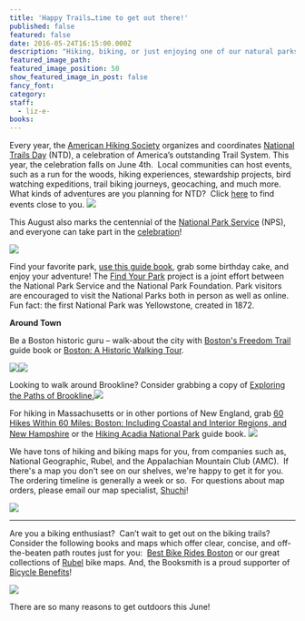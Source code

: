 ```yaml
---
title: 'Happy Trails…time to get out there!'
published: false
featured: false
date: 2016-05-24T16:15:00.000Z
description: "Hiking, biking, or just enjoying one of our natural parks. 'Tis the season to get out there!"
featured_image_path:
featured_image_position: 50
show_featured_image_in_post: false
fancy_font:
category:
staff:
  - liz-e-
books:
---
```



Every year, the [American Hiking Society](http://www.americanhiking.org/about-us/) organizes and coordinates&nbsp;[National Trails Day](http://nationaltrailsday.americanhiking.org/) (NTD), a celebration of America’s outstanding Trail System. This year, the celebration falls on June 4th.&nbsp; Local communities can host events, such as a run for the woods, hiking experiences, stewardship projects, bird watching expeditions, trail biking journeys, geocaching, and much more.&nbsp; What kinds of adventures are you planning for NTD? &nbsp;Click [here](http://nationaltrailsday.americanhiking.org/events/#page-1) to find events close to you. ![](/uploads/versions/travel-section---x----3264-2448x---.jpg)

This August also marks the centennial of the [National Park Service](https://www.nps.gov/index.htm) (NPS), and everyone can take part in the [celebration](https://www.nps.gov/subjects/centennial/index.htm)!

![](/uploads/versions/guide-to-national-parks-of-united-states---x----237-400x---.jpg)

Find your favorite park, [use this guide book](http://www.brooklinebooksmith-shop.com/book/9781426216510), grab some birthday cake, and enjoy your adventure! The [Find Your Park](http://findyourpark.com/) project is a joint effort between the National Park Service and the National Park Foundation. Park visitors are encouraged to visit the National Parks both in person as well as online. Fun fact: the first National Park was Yellowstone, created in 1872.&nbsp;

**Around Town**

Be a Boston historic guru – walk-about the city with [Boston's Freedom Trail](http://www.brooklinebooksmith-shop.com/book/9780762772988) guide book or&nbsp;[Boston: A Historic Walking Tour](http://www.brooklinebooksmith-shop.com/book/9780738599366).

[![](/uploads/versions/boston-s-freedom-trail---x----275-400x---.jpg)](http://www.brooklinebooksmith-shop.com/book/9780762772988)[![](/uploads/versions/boston-hist-guide---x----278-400x---.jpg)](http://www.brooklinebooksmith-shop.com/book/9780738599366)

Looking to walk around Brookline? Consider grabbing a copy of [Exploring the Paths of Brookline.![](/uploads/versions/exploring-paths-brookline---x----100-189x---.jpg)](http://www.brooklinebooksmith-shop.com/product/exploring-paths-brookline-pehlke-linda-olsen)

For hiking in Massachusetts or in other portions of New England, grab [60 Hikes Within 60 Miles: Boston: Including Coastal and Interior Regions, and New Hampshire](http://www.brooklinebooksmith-shop.com/book/9780897326360) or the [Hiking Acadia National Park](http://www.brooklinebooksmith-shop.com/book/9781493016617) guide book. [![](/uploads/versions/60-hikes-boston---x----269-400x---.jpg)](http://www.brooklinebooksmith-shop.com/book/9780897326360)

We have tons of hiking and biking maps for you, from companies such as, National Geographic, Rubel, and the Appalachian Mountain Club (AMC).&nbsp; If there's a map you don't see on our shelves, we're happy to get it for you.&nbsp; The ordering timeline is generally a week or so.&nbsp; For questions about map orders, please email our map specialist,&nbsp;[Shuchi](javascript:void(location.href='mailto:'+String.fromCharCode(115,104,117,99,104,105,64,98,114,111,111,107,108,105,110,101,98,111,111,107,115,109,105,116,104,46,99,111,109)))!

[![](/uploads/versions/map-nh---x----184-400x---.jpg)](http://www.brooklinebooksmith-shop.com/book/9781566954655)

---

Are you a biking enthusiast?&nbsp; Can’t wait to get out on the biking trails?&nbsp; Consider the following books and maps which offer clear, concise, and off-the-beaten path routes just for you:&nbsp; [Best Bike Rides Boston](http://www.brooklinebooksmith-shop.com/book/9780762746941) or our great collections of [Rubel](http://www.bikemaps.com/regmaps.htm) bike maps. And, the Booksmith is a proud supporter of [Bicycle Benefits](http://www.bicyclebenefits.org/#/home)!&nbsp;

![](/uploads/versions/wmacov---x----151-300x---.gif)

There are so many reasons to get outdoors this June!&nbsp;